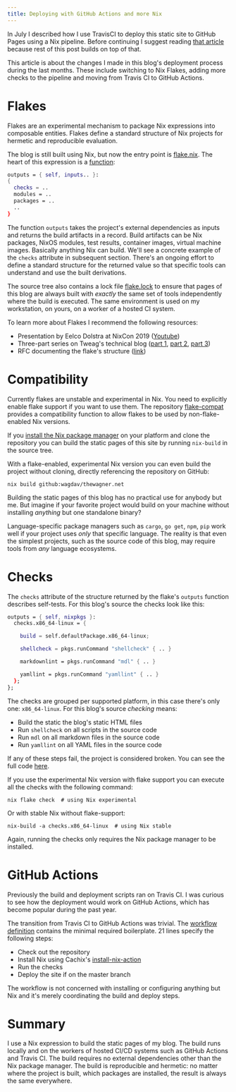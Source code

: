 ```yaml
---
title: Deploying with GitHub Actions and more Nix
---
```


In July I described how I use TravisCI to deploy this static site to GitHub
Pages using a Nix pipeline.  Before continuing I suggest reading [that
article][Deploying] because rest of this post builds on top of that.

This article is about the changes I made in this blog's deployment process
during the last months. These include switching to Nix Flakes, adding more
checks to the pipeline and moving from Travis CI to GitHub Actions.

# Flakes

Flakes are an experimental mechanism to package Nix expressions into composable
entities.  Flakes define a standard structure of Nix projects for hermetic and
reproducible evaluation.

The blog is still built using Nix, but now the entry point is
[flake.nix][flake.nix].  The heart of this expression is a
[function]({filename}2020-01-07-Essence-of-build-pipeline.markdown):

```nix
outputs = { self, inputs.. }:
{
  checks = ..
  modules = ..
  packages = ..
  ..
}
```

The function `outputs` takes the project's external dependencies as inputs and
returns the build artifacts in a record.  Build artifacts can be Nix packages,
NixOS modules, test results, container images, virtual machine images.
Basically anything Nix can build.  We'll see a concrete example of the `checks`
attribute in subsequent section.  There's an ongoing effort to define a
standard structure for the returned value so that specific tools can understand
and use the built derivations.

The source tree also contains a lock file [flake.lock][flake.lock] to ensure
that pages of this blog are always built with _exactly_ the same set of tools
independently where the build is executed.  The same environment is used on my
workstation, on yours, on a worker of a hosted CI system.

To learn more about Flakes I recommend the following resources:

* Presentation by Eelco Dolstra at NixCon 2019 ([Youtube][FlakesNixCon2019])
* Three-part series on Tweag's technical blog ([part 1][Flakes1],
  [part 2][Flakes2], [part 3][Flakes3])
* RFC documenting the flake's structure ([link][FlakesRFC])

# Compatibility

Currently flakes are unstable and experimental in Nix. You need to explicitly
enable flake support if you want to use them. The repository
[flake-compat][FlakeCompat] provides a compatibility function to allow flakes
to be used by non-flake-enabled Nix versions.

If you [install the Nix package manager](https://nixos.org/download.html) on
your platform and clone the repository you can build the static pages of this
site by running `nix-build` in the source tree.

With a flake-enabled, experimental Nix version you can even build the project
without cloning, directly referencing the repository on GitHub:

```console
nix build github:wagdav/thewagner.net
```

Building the static pages of this blog has no practical use for anybody but me.
But imagine if your favorite project would build on your machine without
installing _anything_ but one standalone binary?

Language-specific package managers such as `cargo`, `go get`, `npm`, `pip` work
well if your project uses _only_ that specific language.  The reality is that
even the simplest projects, such as the source code of this blog, may require
tools from _any_ language ecosystems.

# Checks

The `checks` attribute of the structure returned by the flake's `outputs`
function describes self-tests.  For this blog's source the checks look like
this:

```nix
outputs = { self, nixpkgs }:
  checks.x86_64-linux = {

    build = self.defaultPackage.x86_64-linux;

    shellcheck = pkgs.runCommand "shellcheck" { .. }

    markdownlint = pkgs.runCommand "mdl" { .. }

    yamllint = pkgs.runCommand "yamllint" { .. }
  };
};
```

The checks are grouped per supported platform, in this case there's only one:
`x86_64-linux`.  For this blog's source _checking_ means:

* Build the static the blog's static HTML files
* Run `shellcheck` on all scripts in the source code
* Run `mdl` on all markdown files in the source code
* Run `yamllint` on all YAML files in the source code

If any of these steps fail, the project is considered broken. You can see the
full code [here][flake.nix].

If you use the experimental Nix version with flake support you can execute all
the checks with the following command:

```console
nix flake check  # using Nix experimental
```

Or with stable Nix without flake-support:

```console
nix-build -a checks.x86_64-linux  # using Nix stable
```

Again, running the checks only requires the Nix package manager to be
installed.

# GitHub Actions

Previously the build and deployment scripts ran on Travis CI.  I was curious to
see how the deployment would work on GitHub Actions, which has become popular
during the past year.

The transition from Travis CI to GitHub Actions was trivial.  The [workflow
definition][Workflow] contains the minimal required boilerplate.  21 lines
specify the following steps:

* Check out the repository
* Install Nix using Cachix's
  [install-nix-action](https://github.com/cachix/install-nix-action)
* Run the checks
* Deploy the site if on the master branch

The workflow is not concerned with installing or configuring anything but Nix
and it's merely coordinating the build and deploy steps.

# Summary

I use a Nix expression to build the static pages of my blog.  The build runs
locally and on the workers of hosted CI/CD systems such as GitHub Actions and
Travis CI.  The build requires no external dependencies other than the Nix
package manager.  The build is reproducible and hermetic: no matter where the
project is built, which packages are installed, the result is always the same
everywhere.

[Deploying]: /blog/2020/07/03/deploying-thewagnernet/
[FlakeCompat]: https://github.com/edolstra/flake-compat
[flake.lock]: https://github.com/wagdav/thewagner.net/blob/efa3d5b5f62/flake.lock
[flake.nix]: https://github.com/wagdav/thewagner.net/blob/efa3d5b5f62/flake.nix
[Flakes1]: https://www.tweag.io/blog/2020-05-25-flakes/
[Flakes2]: https://www.tweag.io/blog/2020-06-25-eval-cache/
[Flakes3]: https://www.tweag.io/blog/2020-07-31-nixos-flakes/
[FlakesNixCon2019]: https://www.youtube.com/watch?v=UeBX7Ide5a0
[FlakesRFC]: https://github.com/tweag/rfcs/blob/flakes/rfcs/0049-flakes.md
[Workflow]: https://github.com/wagdav/thewagner.net/blob/efa3d5b5f62/.github/workflows/test.yml
